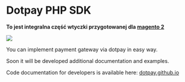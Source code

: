 # Dotpay PHP SDK

**To jest integralna część wtyczki przygotowanej dla [magento 2](https://github.com/wpawel/magento2-payment)**


[![](https://img.shields.io/github/release/wpawel/PHP-SDK.svg?style=for-the-badge)](https://github.com/wpawel/PHP-SDK/releases/latest "Download")



You can implement payment gateway via dotpay in easy way.

Soon it will be developed additional documentation and examples.

Code documentation for developers is available here:
[dotpay.github.io](https://dotpay.github.io/sdk-doc/)
